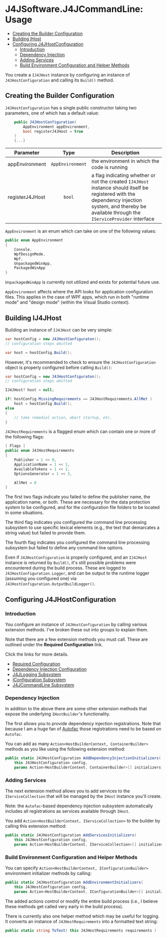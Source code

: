 # J4JSoftware.J4JCommandLine: Usage

- [Creating the Builder Configuration](#creating-the-builder-configuration)
- [Building IHost](#building-ij4jhost)
- [Configuring J4JHostConfiguration](#configuring-j4jhostconfiguration)
  - [Introduction](#introduction)
  - [Dependency Injection](#dependency-injection)
  - [Adding Services](#adding-services)
  - [Build Environment Configuration and Helper Methods](#build-environment-configuration-and-helper-methods)

You create a `IJ4JHost` instance by configuring an instance of `J4JHostConfiguration` and calling its `Build()` method.

## Creating the Builder Configuration

`J4JHostConfiguration` has a single public constructor taking two parameters, one of which has a default value:

```csharp
    public J4JHostConfiguration(
        AppEnvironment appEnvironment,
        bool registerJ4JHost = true
    )
    {...}
```

|Parameter|Type|Description|
|---------|:--:|-----------|
|appEnvironment|`AppEnvironment`|the environment in which the code is running|
|registerJ4JHost|`bool`|a flag indicating whether or not the created `IJ4JHost` instance should itself be registered with the dependency injection system, and thereby be available through the `IServiceProvider` interface|

`AppEnvironment` is an enum which can take on one of the following values:

```csharp
public enum AppEnvironment
{
    Console,
    WpfDesignMode,
    Wpf,
    UnpackagedWinApp,
    PackagedWinApp
}
```

`UnpackagedWinApp` is currently not utilized and exists for potential future use.

`AppEnvironment` affects where the API looks for application configuration files. This applies in the case of WPF apps, which run in both "runtime mode" and "design mode" (within the Visual Studio context).

## Building IJ4JHost

Building an instance of `IJ4JHost` can be very simple:

```csharp
var hostConfig = new J4JHostConfiguraton();
// configuration steps omitted

var host = hostConfig.Build();
```

However, it's recommended to check to ensure the `J4JHostConfiguration` object is properly configured before calling `Build()`:

```csharp
var hostConfig = new J4JHostConfiguraton();
// configuration steps omitted

IJ4JHost? host = null;

if( hostConfig.MissingRequirements == J4JHostRequirements.AllMet )
    host = hostConfig.Build();
else 
{
    // take remedial action, abort startup, etc.
}
```

`J4JHostRequirements` is a flagged enum which can contain one or more of the following flags:

```csharp
[ Flags ]
public enum J4JHostRequirements
{
    Publisher = 1 << 0,
    ApplicationName = 1 << 1,
    AvailableTokens = 1 << 2,
    OptionsGenerator = 1 << 3,

    AllMet = 0
}
```

The first two flags indicate you failed to define the publisher name, the application name, or both. These are necessary for the data protection system to be configured, and for the configuration file folders to be located in some situations.

The third flag indicates you configured the command line processing subsystem to use specific lexical elements (e.g., the text that demarcates a string value) but failed to provide them.

The fourth flag indicates you configured the command line processing subsystem but failed to define any command line options.

Even if `J4JHostConfiguration` is properly configured, and an `IJ4JHost` instance is returned by `Build()`, it's still possible problems were encountered during the build process. These are logged to `J4JHostConfiguration.Logger`, and can be output to the runtime logger (assuming you configured one) via `J4JHostConfiguration.OutputBuildLogger()`.

## Configuring J4JHostConfiguration

### Introduction

You configure an instance of `J4JHostConfiguration` by calling various extension methods. I've broken these out into groups to explain them.

Note that there are a few extension methods you must call. These are outlined under the **Required Configuration** link.

Click the links for more details.

- [Required Configuration](required.md)
- [Dependency Injection Configuration](#dependency-injection)
- [J4JLogging Subsystem](j4jlogging.md)
- [IConfiguration Subsystem](iconfiguration.md)
- [J4JCommandLine Subsystem](j4jcmdline.md)

### Dependency Injection

In addition to the above there are some other extension methods that expose the underlying `IHostBuilder`'s functionality.

The first allows you to provide dependency injection registrations. Note that because I am a huge fan of [Autofac](https://autofac.org/) those registrations need to be based on `Autofac`.

You can add as many `Action<HostBuilderContext, ContainerBuilder>` methods as you like using the following extension method:

```csharp
public static J4JHostConfiguration AddDependencyInjectionInitializers(
    this J4JHostConfiguration config,
    params Action<HostBuilderContext, ContainerBuilder>[] initializers)
```

### Adding Services

The next extension method allows you to add services to the `IServiceCollection` that will be managed by the `IHost` instance you'll create.

Note: the `Autofac`-based dependency injection subsystem automatically includes all registrations as services available through `IHost`.

You add `Action<HostBuilderContext, IServiceCollection>` to the builder by calling this extension method:

```csharp
public static J4JHostConfiguration AddServicesInitializers(
    this J4JHostConfiguration config,
    params Action<HostBuilderContext, IServiceCollection>[] initializers)
```

### Build Environment Configuration and Helper Methods

You can specify `Action<HostBuilderContext, IConfigurationBuilder>` environment initializer methods by calling:

```csharp
public static J4JHostConfiguration AddEnvironmentInitializers( 
    this J4JHostConfiguration config,
    params Action<HostBuilderContext, IConfigurationBuilder>[] initializers )
```

The added actions control or modify the entire build process (i.e., I believe these methods get called very early in the build process).

There is currently also one helper method which may be useful for logging. It converts an instance of `J4JHostRequirements` into a formatted text string:

```csharp
public static string ToText( this J4JHostRequirements requirements )
```

